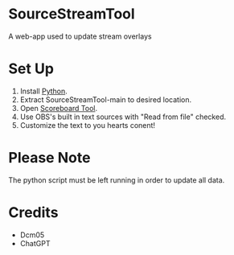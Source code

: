 
# SourceStreamTool
A web-app used to update stream overlays

# Set Up
1. Install [Python](https://www.python.org/downloads/).
2. Extract SourceStreamTool-main to desired location.
3. Open [Scoreboard Tool](http://127.0.0.1:5000/).
4. Use OBS's built in text sources with "Read from file" checked.
5. Customize the text to you hearts conent!

# Please Note
The python script must be left running in order to update all data.

# Credits
- Dcm05
- ChatGPT
